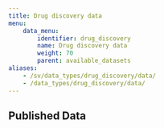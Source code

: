 ```yaml
---
title: Drug discovery data
menu:
    data_menu:
        identifier: drug_discovery
        name: Drug discovery data
        weight: 70
        parent: available_datasets
aliases:
    - /sv/data_types/drug_discovery/data/
    - /data_types/drug_discovery/data/
---
```

## Published Data
